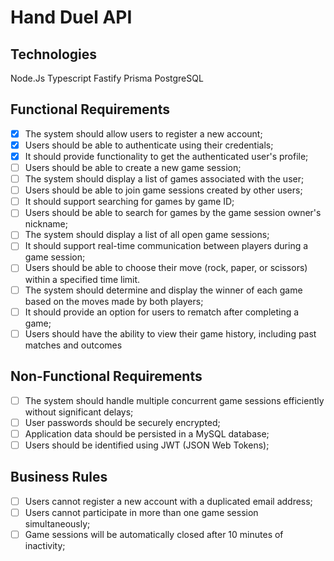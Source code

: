 # Hand Duel API

## Technologies

Node.Js
Typescript
Fastify
Prisma
PostgreSQL

## Functional Requirements

- [x] The system should allow users to register a new account;
- [x] Users should be able to authenticate using their credentials;
- [x] It should provide functionality to get the authenticated user's profile;
- [ ] Users should be able to create a new game session;
- [ ] The system should display a list of games associated with the user;
- [ ] Users should be able to join game sessions created by other users;
- [ ] It should support searching for games by game ID;
- [ ] Users should be able to search for games by the game session owner's nickname;
- [ ] The system should display a list of all open game sessions;
- [ ] It should support real-time communication between players during a game session;
- [ ] Users should be able to choose their move (rock, paper, or scissors) within a specified time limit.
- [ ] The system should determine and display the winner of each game based on the moves made by both players;
- [ ] It should provide an option for users to rematch after completing a game;
- [ ] Users should have the ability to view their game history, including past matches and outcomes

## Non-Functional Requirements

- [ ] The system should handle multiple concurrent game sessions efficiently without significant delays;
- [ ] User passwords should be securely encrypted;
- [ ] Application data should be persisted in a MySQL database;
- [ ] Users should be identified using JWT (JSON Web Tokens);

## Business Rules

- [ ] Users cannot register a new account with a duplicated email address;
- [ ] Users cannot participate in more than one game session simultaneously;
- [ ] Game sessions will be automatically closed after 10 minutes of inactivity;
